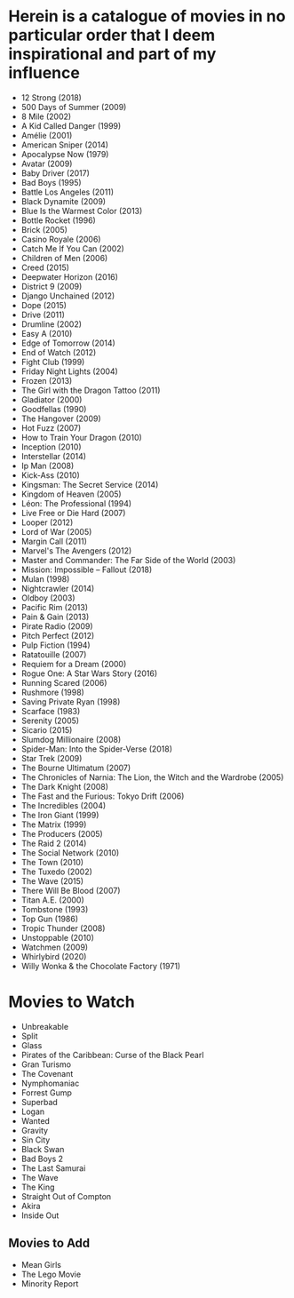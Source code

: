 # Herein is a catalogue of movies in no particular order that I deem inspirational and part of my influence

- 12 Strong (2018)
- 500 Days of Summer (2009)
- 8 Mile (2002)
- A Kid Called Danger (1999)
- Amélie (2001)
- American Sniper (2014)
- Apocalypse Now (1979)
- Avatar (2009)
- Baby Driver (2017)
- Bad Boys (1995)
- Battle Los Angeles (2011)
- Black Dynamite (2009)
- Blue Is the Warmest Color (2013)
- Bottle Rocket (1996)
- Brick (2005)
- Casino Royale (2006)
- Catch Me If You Can (2002)
- Children of Men (2006)
- Creed (2015)
- Deepwater Horizon (2016)
- District 9 (2009)
- Django Unchained (2012)
- Dope (2015)
- Drive (2011)
- Drumline (2002)
- Easy A (2010)
- Edge of Tomorrow (2014)
- End of Watch (2012)
- Fight Club (1999)
- Friday Night Lights (2004)
- Frozen (2013)
- The Girl with the Dragon Tattoo (2011)
- Gladiator (2000)
- Goodfellas (1990)
- The Hangover (2009)
- Hot Fuzz (2007)
- How to Train Your Dragon (2010)
- Inception (2010)
- Interstellar (2014)
- Ip Man (2008)
- Kick-Ass (2010)
- Kingsman: The Secret Service (2014)
- Kingdom of Heaven (2005)
- Léon: The Professional (1994)
- Live Free or Die Hard (2007)
- Looper (2012)
- Lord of War (2005)
- Margin Call (2011)
- Marvel's The Avengers (2012)
- Master and Commander: The Far Side of the World (2003)
- Mission: Impossible – Fallout (2018)
- Mulan (1998)
- Nightcrawler (2014)
- Oldboy (2003)
- Pacific Rim (2013)
- Pain & Gain (2013)
- Pirate Radio (2009)
- Pitch Perfect (2012)
- Pulp Fiction (1994)
- Ratatouille (2007)
- Requiem for a Dream (2000)
- Rogue One: A Star Wars Story (2016)
- Running Scared (2006)
- Rushmore (1998)
- Saving Private Ryan (1998)
- Scarface (1983)
- Serenity (2005)
- Sicario (2015)
- Slumdog Millionaire (2008)
- Spider-Man: Into the Spider-Verse (2018)
- Star Trek (2009)
- The Bourne Ultimatum (2007)
- The Chronicles of Narnia: The Lion, the Witch and the Wardrobe (2005)
- The Dark Knight (2008)
- The Fast and the Furious: Tokyo Drift (2006)
- The Incredibles (2004)
- The Iron Giant (1999)
- The Matrix (1999)
- The Producers (2005)
- The Raid 2 (2014)
- The Social Network (2010)
- The Town (2010)
- The Tuxedo (2002)
- The Wave (2015)
- There Will Be Blood (2007)
- Titan A.E. (2000)
- Tombstone (1993)
- Top Gun (1986)
- Tropic Thunder (2008)
- Unstoppable (2010)
- Watchmen (2009)
- Whirlybird (2020)
- Willy Wonka & the Chocolate Factory (1971)

# Movies to Watch

- Unbreakable
- Split
- Glass
- Pirates of the Caribbean: Curse of the Black Pearl
- Gran Turismo
- The Covenant
- Nymphomaniac
- Forrest Gump
- Superbad
- Logan
- Wanted
- Gravity
- Sin City
- Black Swan
- Bad Boys 2
- The Last Samurai
- The Wave
- The King
- Straight Out of Compton
- Akira
- Inside Out

## Movies to Add

- Mean Girls
- The Lego Movie
- Minority Report
